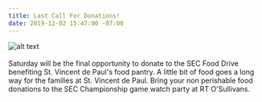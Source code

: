 ```yaml
---
title: Last Call For Donations!
date: 2019-12-02 15:47:00 -07:00
---
```


![alt text](https://lsu-phoenix-alumni.github.io/assets/img/FoodDrive.jpg)  
<br>
Saturday will be the final opportunity to donate to the SEC Food Drive benefiting St. Vincent de Paul's food pantry. A little bit of food goes a long way for the families at St. Vincent de Paul. Bring your non perishable food donations to the SEC Championship game watch party at RT O'Sullivans.    